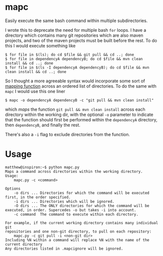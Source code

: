 # mapc
Easily execute the same bash command within multiple subdirectories.


I wrote this to deprecate the need for multiple bash `for` loops. 
I have a directory which contains many git repositories which are also maven projects, and two of the maven projects must be built before the rest.
To do this I would execute something like
```
$ for file in $(ls); do cd $file && git pull && cd ..; done
$ for file in dependencyA dependencyB; do cd $file && mvn clean install && cd ..; done
$ for file in $(ls -I dependencyA dependencyB); do cd $file && mvn clean install && cd ..; done
```
So I thought a more agreeable syntax would incorporate some sort of [mapping function](https://en.wikipedia.org/wiki/Map_(higher-order_function)) across an ordered list of directories.
To do the same with `mapc` I would use this one liner
```
$ mapc -o dependencyA dependencyB -c "git pull && mvn clean install"
```
which _maps_ the function `git pull && mvn clean install` across each directory within the working dir, with the optional `-o` parameter to indicate that the function should first be performed within the `dependencyA` directory, then `dependencyB`, and finally the rest.

There's also a `-i` flag to exclude directories from the function.

# Usage

```
matthew@inspiron:~$ python mapc.py
Maps a command across directories within the working directory.
Usage:
    mapc.py -c <command>

Options
    -o dirs ... Directories for which the command will be executed first, in the order specified.
    -i dirs ... Directories which will be ignored.
    -O dirs ... The ONLY directories for which the command will be executed, in order. Supercedes -o but takes -i into account.
    -c command  The command to execute within each directory.

For example, if the current working directory contains many individual git
repositories and one non-git directory, to pull on each repository: 
    mapc.py -c git pull -i <non-git dir>
Including %N within a command will replace %N with the name of the current directory
Any directories listed in .mapcignore will be ignored.
```
